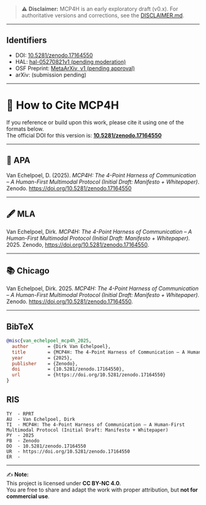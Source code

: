 > ⚠️ **Disclaimer:** MCP4H is an early exploratory draft (v0.x). For authoritative versions and corrections, see the [DISCLAIMER.md](DISCLAIMER.md).

---

## Identifiers
- DOI: [10.5281/zenodo.17164550](https://doi.org/10.5281/zenodo.17164550)
- HAL: [hal-05270821v1 (pending moderation)](https://hal.science/hal-05270821v1)
- OSF Preprint: [MetaArXiv, v1 (pending approval)](https://osf.io/preprints/metaarxiv/mhsgv_v1)
- arXiv: (submission pending)

---

# 📖 How to Cite MCP4H

If you reference or build upon this work, please cite it using one of the formats below.  
The official DOI for this version is: **[10.5281/zenodo.17164550](https://doi.org/10.5281/zenodo.17164550)** 


---

## 📑 APA
Van Echelpoel, D. (2025). *MCP4H: The 4-Point Harness of Communication – A Human-First Multimodal Protocol (Initial Draft: Manifesto + Whitepaper)*. Zenodo. https://doi.org/10.5281/zenodo.17164550  

---

## 🖋️ MLA
Van Echelpoel, Dirk. *MCP4H: The 4-Point Harness of Communication – A Human-First Multimodal Protocol (Initial Draft: Manifesto + Whitepaper).* 2025. Zenodo, https://doi.org/10.5281/zenodo.17164550.  

---

## 📚 Chicago
Van Echelpoel, Dirk. 2025. *MCP4H: The 4-Point Harness of Communication – A Human-First Multimodal Protocol (Initial Draft: Manifesto + Whitepaper).* Zenodo. https://doi.org/10.5281/zenodo.17164550.  

---

## BibTeX
```bibtex
@misc{van_echelpoel_mcp4h_2025,
  author       = {Dirk Van Echelpoel},
  title        = {MCP4H: The 4-Point Harness of Communication – A Human-First Multimodal Protocol (Initial Draft: Manifesto + Whitepaper)},
  year         = {2025},
  publisher    = {Zenodo},
  doi          = {10.5281/zenodo.17164550},
  url          = {https://doi.org/10.5281/zenodo.17164550}
}
```
## RIS
```ris
TY  - RPRT
AU  - Van Echelpoel, Dirk
TI  - MCP4H: The 4-Point Harness of Communication – A Human-First Multimodal Protocol (Initial Draft: Manifesto + Whitepaper)
PY  - 2025
PB  - Zenodo
DO  - 10.5281/zenodo.17164550
UR  - https://doi.org/10.5281/zenodo.17164550
ER  -
```

---

✍️ **Note:**  
This project is licensed under **CC BY-NC 4.0**.  
You are free to share and adapt the work with proper attribution, but **not for commercial use**.  
